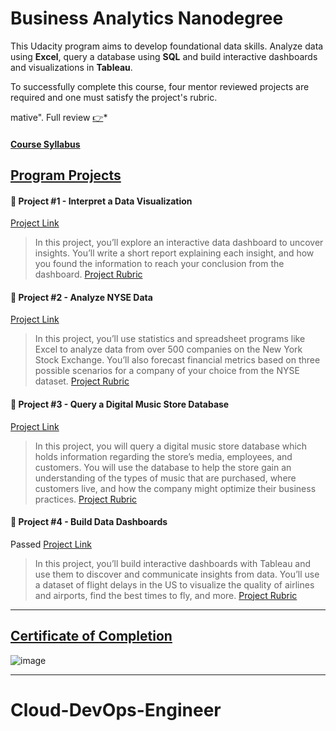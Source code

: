 
# Business Analytics Nanodegree

This Udacity program aims to develop foundational data skills. Analyze data using **Excel**, query a database using **SQL** and build interactive dashboards and visualizations in **Tableau**.

To successfully complete this course, four mentor reviewed projects are required and one must satisfy the project's rubric.

mative". Full review [:point_right:](Welcome-to-the-Nanodegree-Program/review3.pdf)*

#### [Course Syllabus](https://d20vrrgs8k4bvw.cloudfront.net/documents/en-US/Business+Analytics+Nanodegree+Program+Syllabus+2.0.pdf)


## [Program Projects](#)

#### :dart: Project #1 - Interpret a Data Visualization
[Project Link](https://github.com/Amnahalkhalil/Business-Analytics-Nanodegree/tree/main/Project%20%232%20-%20Analyze%20NYSE%20Data)
> In this project, you’ll explore an interactive data dashboard to uncover insights. You’ll write a short report explaining each insight, and how you found the information to reach your conclusion from the dashboard.
[Project Rubric](External%20Files/Project%20#1%20-%20Insights%20from%20Data.pdf)


#### :dart: Project #2 - Analyze NYSE Data
[Project Link](https://github.com/Amnahalkhalil/Business-Analytics-Nanodegree/tree/main/Project%20%231%20-%20Interpret%20a%20Data%20Visualization)
> In this project, you’ll use statistics and spreadsheet programs like Excel to analyze data from over 500 companies on the New York Stock Exchange. You’ll also forecast financial metrics based on three possible scenarios for a company of your choice from the NYSE dataset.
[Project Rubric](External%20Files/Project%20#2%20-%20Rubric.pdf)


#### :dart: Project #3 - Query a Digital Music Store Database
[Project Link](https://github.com/Amnahalkhalil/Business-Analytics-Nanodegree/tree/main/Project%20%233%20-%20SQL%20Project)
> In this project, you will query a digital music store database which holds information regarding the store’s media, employees, and customers. You will use the database to help the store gain an understanding of the types of music that are purchased, where customers live, and how the company might optimize their business practices.
[Project Rubric](External%20Files/Project%20%233%20-%20Music%20SQL%20Database.pdf)


#### :dart: Project #4 - Build Data Dashboards
Passed
[Project Link](https://github.com/Amnahalkhalil/Business-Analytics-Nanodegree/tree/main/Project%20%234%20-%20Build%20Data%20Dashboards)
> In this project, you’ll build interactive dashboards with Tableau and use them to discover and communicate insights from data. You’ll use a dataset of flight delays in the US to visualize the quality of airlines and airports, find the best times to fly, and more.
[Project Rubric](External%20Files/Project%20%234%20-%20Telling%20Stories%20with%20Data.pdf)

---

## [Certificate of Completion](https://graduation.udacity.com/confirm/NMLGR26X)

![image](Files/udacity-business-analytics.png.jpg)


---
# Cloud-DevOps-Engineer

